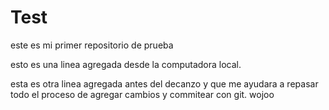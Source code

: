 # Test
este es mi primer repositorio de prueba

esto es una linea agregada desde la computadora local.

esta es otra linea agregada antes del decanzo y que me ayudara a repasar todo el proceso de agregar cambios y commitear con git. wojoo
